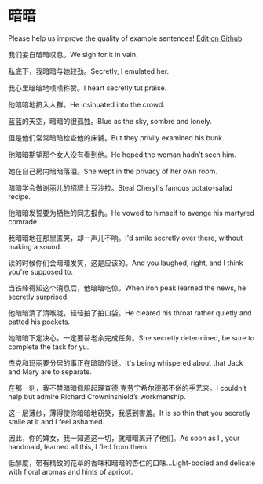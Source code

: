 # 暗暗

Please help us improve the quality of example sentences! [Edit on Github](https://github.com/jiyushe/jiyu-example-sentence-source/blob/main/chinese/anan.md)

<p><span class="chinese">我们妄自暗暗叹息。</span><span class="english">We sigh for it in vain.</span></p>

<p><span class="chinese">私底下，我暗暗与她较劲。</span><span class="english">Secretly, I emulated her.</span></p>

<p><span class="chinese">我心里暗暗地啧啧称赞。</span><span class="english">I heart secretly tut praise.</span></p>

<p><span class="chinese">他暗暗地挤入人群。</span><span class="english">He insinuated into the crowd.</span></p>

<p><span class="chinese">蓝蓝的天空，暗暗的很孤独。</span><span class="english">Blue as the sky, sombre and lonely.</span></p>

<p><span class="chinese">但是他们常常暗暗检查他的床铺。</span><span class="english">But they privily examined his bunk.</span></p>

<p><span class="chinese">他暗暗期望那个女人没有看到他。</span><span class="english">He hoped the woman hadn’t seen him.</span></p>

<p><span class="chinese">她在自己房内暗暗落泪。</span><span class="english">She wept in the privacy of her own room.</span></p>

<p><span class="chinese">暗暗学会做谢丽儿的招牌土豆沙拉。</span><span class="english">Steal Cheryl's famous potato-salad recipe.</span></p>

<p><span class="chinese">他暗暗发誓要为牺牲的同志报仇。</span><span class="english">He vowed to himself to avenge his martyred comrade.</span></p>

<p><span class="chinese">我暗暗地在那里匿笑，却一声儿不响。</span><span class="english">I'd smile secretly over there, without making a sound.</span></p>

<p><span class="chinese">读的时候你们会暗暗发笑，这是应该的。</span><span class="english">And you laughed, right, and I think you're supposed to.</span></p>

<p><span class="chinese">当铁峰得知这个消息后，他暗暗吃惊。</span><span class="english">When iron peak learned the news, he secretly surprised.</span></p>

<p><span class="chinese">他暗暗清了清喉咙，轻轻拍了拍口袋。</span><span class="english">He cleared his throat rather quietly and patted his pockets.</span></p>

<p><span class="chinese">她暗暗下定决心，一定要替老余完成任务。</span><span class="english">She secretly determined, be sure to complete the task for yu.</span></p>

<p><span class="chinese">杰克和玛丽要分居的事正在暗暗传说。</span><span class="english">It's being whispered about that Jack and Mary are to separate.</span></p>

<p><span class="chinese">在那一刻，我不禁暗暗佩服起理查德·克劳宁希尔德那不俗的手艺来。</span><span class="english">I couldn’t help but admire Richard Crowninshield’s workmanship.</span></p>

<p><span class="chinese">这一层薄纱，薄得使你暗暗地窃笑，我感到害羞。</span><span class="english">It is so thin that you secretly smile at it and I feel ashamed.</span></p>

<p><span class="chinese">因此，你的婢女，我一知道这一切，就暗暗离开了他们。</span><span class="english">As soon as I , your handmaid, learned all this, I fled from them.</span></p>

<p><span class="chinese">低醇度，带有精致的花草的香味和暗暗的杏仁的口味…</span><span class="english">Light-bodied and delicate with floral aromas and hints of apricot.</span></p>

